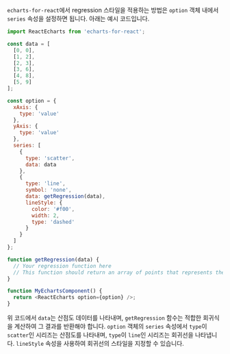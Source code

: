`echarts-for-react`에서 regression 스타일을 적용하는 방법은 `option` 객체 내에서 `series` 속성을 설정하면 됩니다. 아래는 예시 코드입니다.

```javascript
import ReactEcharts from 'echarts-for-react';

const data = [
  [0, 0],
  [1, 2],
  [2, 3],
  [3, 6],
  [4, 8],
  [5, 9]
];

const option = {
  xAxis: {
    type: 'value'
  },
  yAxis: {
    type: 'value'
  },
  series: [
    {
      type: 'scatter',
      data: data
    },
    {
      type: 'line',
      symbol: 'none',
      data: getRegression(data),
      lineStyle: {
        color: '#f00',
        width: 2,
        type: 'dashed'
      }
    }
  ]
};

function getRegression(data) {
  // Your regression function here
  // This function should return an array of points that represents the regression line
}

function MyEchartsComponent() {
  return <ReactEcharts option={option} />;
}
```

위 코드에서 `data`는 산점도 데이터를 나타내며, `getRegression` 함수는 적합한 회귀식을 계산하여 그 결과를 반환해야 합니다. `option` 객체의 `series` 속성에서 `type`이 `scatter`인 시리즈는 산점도를 나타내며, `type`이 `line`인 시리즈는 회귀선을 나타냅니다. `lineStyle` 속성을 사용하여 회귀선의 스타일을 지정할 수 있습니다.